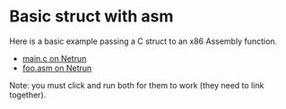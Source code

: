 # Basic struct with asm

Here is a basic example passing a C struct to an x86 Assembly function.


 - [main.c on Netrun](https://lawlor.cs.uaf.edu/netrun/run?name=example_c&code=%23include%3Cstdio.h%3E%0D%0A%0D%0Astruct%20coord%20%7B%0D%0A%20%20int%20x%3B%0D%0A%20%20int%20y%3B%0D%0A%7D%3B%0D%0A%0D%0Aextern%20int%20get_x%28struct%20coord%2A%29%3B%0D%0Aextern%20int%20get_y%28struct%20coord%2A%29%3B%0D%0A%0D%0Aint%20main%28%29%20%7B%0D%0A%20%20struct%20coord%20s%3B%0D%0A%20%20s.x%20%3D%20131%3B%0D%0A%20%20s.y%20%3D%20-3%3B%0D%0A%20%20printf%28%22the%20x%20value%20is%3A%20%25d%5Cnthe%20y%20value%20is%3A%20%25d%5Cn%22%2C%20get_x%28%26s%29%2C%20get_y%28%26s%29%29%3B%0D%0A%20%20return%200%3B%0D%0A%7D&lang=C&mach=skylake64&mode=main&input=&linkwith=example_asm&foo_ret=long&foo_arg0=void&orun=Run&orun=Grade&ocompile=Optimize&ocompile=Warnings)
 - [foo.asm on Netrun](https://lawlor.cs.uaf.edu/netrun/run?name=example_asm&code=section%20.text%0D%0Aglobal%20get_x%0D%0Aglobal%20get_y%0D%0A%0D%0Aget_x%3A%0D%0A%20%20mov%20eax%2C%20DWORD%5Brdi%5D%0D%0A%20%20ret%0D%0A%0D%0Aget_y%3A%0D%0A%20%20mov%20eax%2C%20DWORD%5Brdi%2B4%5D%0D%0A%20%20ret&lang=Assembly-NASM&mach=skylake64&mode=main&input=&linkwith=example_c&foo_ret=long&foo_arg0=void&orun=Run&orun=Grade&ocompile=Optimize&ocompile=Warnings)

Note: you must click and run both for them to work (they need to link together).
